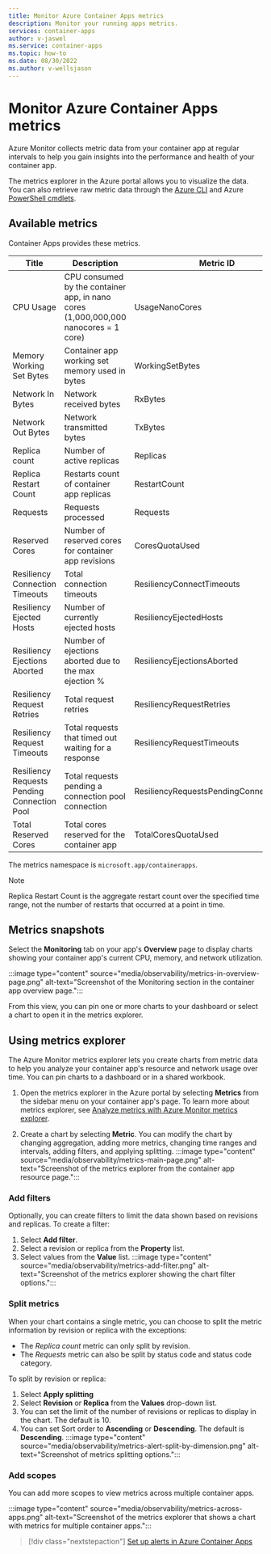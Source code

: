 ```yaml
---
title: Monitor Azure Container Apps metrics
description: Monitor your running apps metrics.
services: container-apps
author: v-jaswel
ms.service: container-apps
ms.topic: how-to
ms.date: 08/30/2022
ms.author: v-wellsjason
---
```


# Monitor Azure Container Apps metrics

Azure Monitor collects metric data from your container app at regular intervals to help you gain insights into the performance and health of your container app. 

The metrics explorer in the Azure portal allows you to visualize the data. You can also retrieve raw metric data through the [Azure CLI](/cli/azure/monitor/metrics) and Azure [PowerShell cmdlets](/powershell/module/az.monitor/get-azmetric).

## Available metrics

Container Apps provides these metrics.

|Title  | Description | Metric ID |Unit  |
|---------|---------|---------|---------|
| CPU Usage | CPU consumed by the container app, in nano cores (1,000,000,000 nanocores = 1 core)  | UsageNanoCores| nanocores|
|Memory Working Set Bytes |Container app working set memory used in bytes|WorkingSetBytes|bytes|
|Network In Bytes|Network received bytes|RxBytes|bytes|
|Network Out Bytes|Network transmitted bytes|TxBytes|bytes|
|Replica count|Number of active replicas| Replicas | n/a |
|Replica Restart Count|Restarts count of container app replicas| RestartCount | n/a |
|Requests|Requests processed|Requests|n/a|
|Reserved Cores|Number of reserved cores for container app revisions |CoresQuotaUsed|n/a|
|Resiliency Connection Timeouts |Total connection timeouts |ResiliencyConnectTimeouts |n/a|
|Resiliency Ejected Hosts |Number of currently ejected hosts|ResiliencyEjectedHosts |n/a|
|Resiliency Ejections Aborted |Number of ejections aborted due to the max ejection % |ResiliencyEjectionsAborted |n/a|
|Resiliency Request Retries |Total request retries|ResiliencyRequestRetries|n/a|
|Resiliency Request Timeouts |Total requests that timed out waiting for a response |ResiliencyRequestTimeouts|n/a|
|Resiliency Requests Pending Connection Pool |Total requests pending a connection pool connection |ResiliencyRequestsPendingConnectionPool |n/a|
|Total Reserved Cores |Total cores reserved for the container app |TotalCoresQuotaUsed|n/a|

The metrics namespace is `microsoft.app/containerapps`.

> [!NOTE]
> Replica Restart Count is the aggregate restart count over the specified time range, not the number of restarts that occurred at a point in time.

## Metrics snapshots

Select the **Monitoring** tab on your app's **Overview** page to display charts showing your container app's current CPU, memory, and network utilization.

:::image type="content" source="media/observability/metrics-in-overview-page.png" alt-text="Screenshot of the Monitoring section in the container app overview page.":::

From this view, you can pin one or more charts to your dashboard or select a chart to open it in the metrics explorer.

## Using metrics explorer

The Azure Monitor metrics explorer lets you create charts from metric data to help you analyze your container app's resource and network usage over time. You can pin charts to a dashboard or in a shared workbook.

1. Open the metrics explorer in the Azure portal by selecting **Metrics** from the sidebar menu on your container app's page.  To learn more about metrics explorer, see [Analyze metrics with Azure Monitor metrics explorer](../azure-monitor/essentials/analyze-metrics.md).

1. Create a chart by selecting **Metric**.  You can modify the chart by changing aggregation, adding more metrics, changing time ranges and intervals, adding filters, and applying splitting.
:::image type="content" source="media/observability/metrics-main-page.png" alt-text="Screenshot of the metrics explorer from the container app resource page.":::

### Add filters

Optionally, you can create filters to limit the data shown based on revisions and replicas.  To create a filter:
1. Select **Add filter**.
1. Select a revision or replica from the **Property** list.
1. Select values from the **Value** list.
    :::image type="content" source="media/observability/metrics-add-filter.png" alt-text="Screenshot of the metrics explorer showing the chart filter options.":::

### Split metrics

When your chart contains a single metric, you can choose to split the metric information by revision or replica with the exceptions:

* The *Replica count* metric can only split by revision.
* The *Requests* metric can also be split by status code and status code category. 

To split by revision or replica:

1. Select **Apply splitting** 
1. Select **Revision** or **Replica**  from the **Values** drop-down list. 
1. You can set the limit of the number of revisions or replicas to display in the chart.  The default is 10. 
1. You can set Sort order to **Ascending** or **Descending**.  The default is **Descending**.
:::image type="content" source="media/observability/metrics-alert-split-by-dimension.png" alt-text="Screenshot of metrics splitting options.":::


### Add scopes

You can add more scopes to view metrics across multiple container apps.

:::image type="content" source="media/observability/metrics-across-apps.png" alt-text="Screenshot of the metrics explorer that shows a chart with metrics for multiple container apps.":::

> [!div class="nextstepaction"]
> [Set up alerts in Azure Container Apps](alerts.md)
